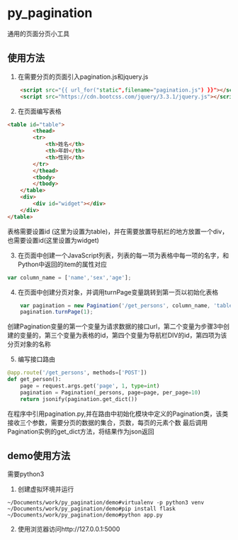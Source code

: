 # py_pagination
通用的页面分页小工具
## 使用方法
1. 在需要分页的页面引入pagination.js和jquery.js
```html
    <script src="{{ url_for("static",filename="pagination.js") }}"></script>
    <script src="https://cdn.bootcss.com/jquery/3.3.1/jquery.js"></script>
```
2. 在页面编写表格
```html
<table id="table">
        <thead>
        <tr>
            <th>姓名</th>
            <th>年龄</th>
            <th>性别</th>
        </tr>
        </thead>
        <tbody>
        </tbody>
    </table>
    <div>
        <div id="widget"></div>
    </div>
</table>
```
表格需要设置id (这里为设置为table)，并在需要放置导航栏的地方放置一个div，也需要设置id(这里设置为widget)

3. 在页面中创建一个JavaScript列表，列表的每一项为表格中每一项的名字，和Python中返回的item的属性对应
```javascript
var column_name = ['name','sex','age'];
```

4. 在页面中创建分页对象，并调用turnPage变量跳转到第一页以初始化表格
```javascript
    var pagination = new Pagination('/get_persons', column_name, 'table', 'widget', 'pagination');
    pagination.turnPage(1);
```
创建Pagination变量的第一个变量为请求数据的接口url，第二个变量为步骤3中创建的变量的，第三个变量为表格的id，第四个变量为导航栏DIV的id，第四项为该分页对象的名称

5. 编写接口路由
```python
@app.route('/get_persons', methods=['POST'])
def get_person():
    page = request.args.get('page', 1, type=int)
    pagination = Pagination(_persons, page=page, per_page=10)
    return jsonify(pagination.get_dict())
```
在程序中引用pagination.py,并在路由中初始化模块中定义的Pagination类，该类接收三个参数，需要分页的数据的集合，页数，每页的元素个数
最后调用Pagination实例的get_dict方法，将结果作为json返回

## demo使用方法
需要python3

1. 创建虚拟环境并运行
```
~/Documents/work/py_pagination/demo#virtualenv -p python3 venv
~/Documents/work/py_pagination/demo#pip install flask
~/Documents/work/py_pagination/demo#python app.py
```
2. 使用浏览器访问http://127.0.0.1:5000
